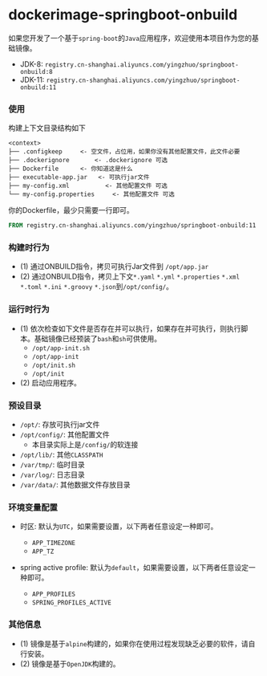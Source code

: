 # dockerimage-springboot-onbuild

如果您开发了一个基于`spring-boot`的`Java`应用程序，欢迎使用本项目作为您的基础镜像。

 * JDK-8:  `registry.cn-shanghai.aliyuncs.com/yingzhuo/springboot-onbuild:8`
 * JDK-11: `registry.cn-shanghai.aliyuncs.com/yingzhuo/springboot-onbuild:11`

### 使用

构建上下文目录结构如下

```
<context>
├── .configkeep		<- 空文件，占位用，如果你没有其他配置文件，此文件必要
├── .dockerignore		<- .dockerignore 可选
├── Dockerfile		<- 你知道这是什么
├── executable-app.jar   <- 可执行jar文件
├── my-config.xml          <- 其他配置文件 可选
└── my-config.properties     <- 其他配置文件 可选
```

你的Dockerfile，最少只需要一行即可。
```Dockerfile
FROM registry.cn-shanghai.aliyuncs.com/yingzhuo/springboot-onbuild:11
```

### 构建时行为

* (1) 通过ONBUILD指令，拷贝可执行Jar文件到 `/opt/app.jar`
* (2) 通过ONBUILD指令，拷贝上下文`*.yaml` `*.yml` `*.properties` `*.xml` `*.toml` `*.ini` `*.groovy` `*.json`到`/opt/config/`。

### 运行时行为

* (1) 依次检查如下文件是否存在并可以执行，如果存在并可执行，则执行脚本。基础镜像已经预装了`bash`和`sh`可供使用。
   * `/opt/app-init.sh`
   * `/opt/app-init`
   * `/opt/init.sh`
   * `/opt/init`
* (2) 启动应用程序。

### 预设目录

* `/opt/`: 存放可执行jar文件
* `/opt/config/`: 其他配置文件 
   * 本目录实际上是`/config/`的软连接
* `/opt/lib/`: 其他`CLASSPATH`
* `/var/tmp/`: 临时目录
* `/var/log/`: 日志目录
* `/var/data/`: 其他数据文件存放目录

### 环境变量配置

* 时区:  默认为`UTC`，如果需要设置，以下两者任意设定一种即可。
  * `APP_TIMEZONE` 
  * `APP_TZ`
 
* spring active profile: 默认为`default`，如果需要设置，以下两者任意设定一种即可。
  * `APP_PROFILES`
  * `SPRING_PROFILES_ACTIVE`

### 其他信息

* (1) 镜像是基于`alpine`构建的，如果你在使用过程发现缺乏必要的软件，请自行安装。
* (2) 镜像是基于`OpenJDK`构建的。